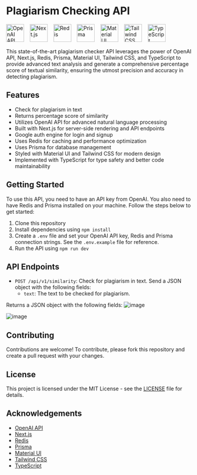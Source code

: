 # Plagiarism Checking API
<img src="https://cdn.cdnlogo.com/logos/o/29/OpenAI-Logo_800x800.png" alt="OpenAI API" width="48" height="48"/> &nbsp;&nbsp;
<img src="https://img.icons8.com/color/48/000000/nextjs.png" alt="Next.js" width="48" height="48"/> &nbsp;&nbsp;
<img src="https://img.icons8.com/color/48/000000/redis.png" alt="Redis" width="48" height="48"/> &nbsp;&nbsp;
<img src="https://img.icons8.com/color/48/000000/prisma.png" alt="Prisma" width="48" height="48"/> &nbsp;&nbsp;
<img src="https://img.icons8.com/color/48/000000/material-ui.png" alt="Material UI" width="48" height="48"/> &nbsp;&nbsp;
<img src="https://img.icons8.com/color/48/000000/tailwind-css.png" alt="Tailwind CSS" width="48" height="48"/> &nbsp;&nbsp;
<img src="https://img.icons8.com/color/48/000000/typescript.png" alt="TypeScript" width="48" height="48"/>


This state-of-the-art plagiarism checker API leverages the power of OpenAI API, Next.js, Redis, Prisma, Material UI, Tailwind CSS, and TypeScript to provide advanced text analysis and generate a 
comprehensive percentage score of textual similarity, ensuring the utmost precision and accuracy in detecting plagiarism.

## Features

- Check for plagiarism in text
- Returns percentage score of similarity
- Utilizes OpenAI API for advanced natural language processing
- Built with Next.js for server-side rendering and API endpoints
- Google auth engine for login and signup
- Uses Redis for caching and performance optimization
- Uses Prisma for database management
- Styled with Material UI and Tailwind CSS for modern design
- Implemented with TypeScript for type safety and better code maintainability

## Getting Started

To use this API, you need to have an API key from OpenAI. You also need to have Redis and Prisma installed on your machine. Follow the steps below to get started:

1. Clone this repository
2. Install dependencies using `npm install`
3. Create a `.env` file and set your OpenAI API key, Redis and Prisma connection strings. See the `.env.example` file for reference.
4. Run the API using `npm run dev`

## API Endpoints

- `POST /api/v1/similarity`: Check for plagiarism in text. Send a JSON object with the following fields:
    - `text`: The text to be checked for plagiarism.

Returns a JSON object with the following fields:
![image](https://user-images.githubusercontent.com/90950629/233006677-e16cd1e5-fc25-4a77-b7bd-f6339b830332.png)

![image](https://user-images.githubusercontent.com/90950629/233006288-f0697330-2e76-4393-af09-86a77d6a884a.png)


## Contributing

Contributions are welcome! To contribute, please fork this repository and create a pull request with your changes.

## License

This project is licensed under the MIT License - see the [LICENSE](LICENSE) file for details.

## Acknowledgements

- [OpenAI API](https://openai.com/)
- [Next.js](https://nextjs.org/)
- [Redis](https://redis.io/)
- [Prisma](https://www.prisma.io/)
- [Material UI](https://material-ui.com/)
- [Tailwind CSS](https://tailwindcss.com/)
- [TypeScript](https://www.typescriptlang.org/)

